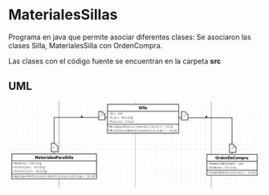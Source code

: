# MaterialesSillas

Programa en java que permite asociar diferentes clases: 
Se asociaron las clases Silla, MaterialesSilla con OrdenCompra.

Las clases con el código fuente se encuentran en la carpeta **src**

## UML

![UML MATERIALES PARA SILLA](https://github.com/rramirezg18/MaterialesSillas/blob/main/UML%20SILLA%20MATERIALES.jpg)

